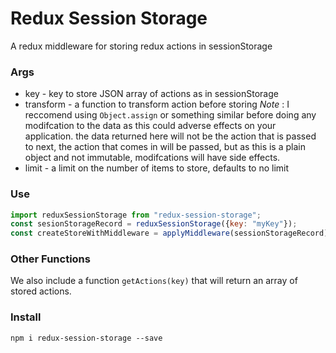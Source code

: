 # Redux Session Storage

A redux middleware for storing redux actions in sessionStorage

### Args
* key - key to store JSON array of actions as in sessionStorage
* transform - a function to transform action before storing *Note* : I reccomend using `Object.assign` or something similar before doing any modifcation to the data as this could adverse effects on your application. the data returned here will not be the action that is passed to next, the action that comes in will be passed, but as this is a plain object and not immutable, modifcations will have side effects.
* limit - a limit on the number of items to store, defaults to no limit

### Use

```js
import reduxSessionStorage from "redux-session-storage";
const sesionStorageRecord = reduxSessionStorage({key: "myKey"});
const createStoreWithMiddleware = applyMiddleware(sessionStorageRecord)(createStore);
```

### Other Functions

We also include a function `getActions(key)` that will return an array of stored actions.


### Install
``` npm i redux-session-storage --save ```

